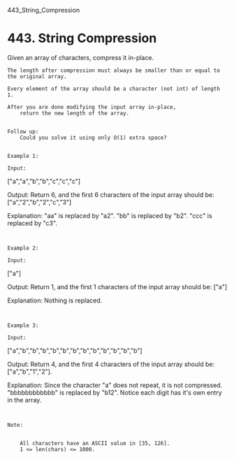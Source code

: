 443_String_Compression
# 443. String Compression

Given an array of characters, compress it in-place.
    

    The length after compression must always be smaller than or equal to the original array.

    Every element of the array should be a character (not int) of length 1.

    After you are done modifying the input array in-place,
        return the new length of the array.
     

    Follow up:
        Could you solve it using only O(1) extra space?
     

    Example 1:

    Input:
["a","a","b","b","c","c","c"]

Output:
Return 6, and the first 6 characters of the input array should be: ["a","2","b","2","c","3"]

Explanation:
"aa" is replaced by "a2". "bb" is replaced by "b2". "ccc" is replaced by "c3".

     

    Example 2:

    Input:
["a"]

Output:
Return 1, and the first 1 characters of the input array should be: ["a"]

Explanation:
Nothing is replaced.

     

    Example 3:

    Input:
["a","b","b","b","b","b","b","b","b","b","b","b","b"]

Output:
Return 4, and the first 4 characters of the input array should be: ["a","b","1","2"].

Explanation:
Since the character "a" does not repeat, it is not compressed. "bbbbbbbbbbbb" is replaced by "b12".
Notice each digit has it's own entry in the array.

     

    Note:

    
        All characters have an ASCII value in [35, 126].
        1 <= len(chars) <= 1000.